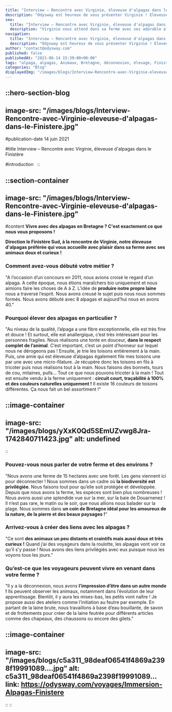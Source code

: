```yaml
---
title: "Interview – Rencontre avec Virginie, éleveuse d'alpagas dans le Finistère"
description: "Odysway est heureux de vous présenter Virginie ! Eleveuse d’alpagas du côté de Quimper dans le Finistère Sud, elle vous attend dans sa ferme avec ses animaux doux et curieux !"
seo:
  title: "Interview – Rencontre avec Virginie, éleveuse d'alpagas dans le Finistère"
  description: "Virginie vous attend dans sa ferme avec ses adorable alpagas, doux et curieux !"
navigation:
  title: "Interview – Rencontre avec Virginie, éleveuse d'alpagas dans le Finistère"
  description: "Odysway est heureux de vous présenter Virginie ! Eleveuse d’alpagas du côté de Quimper dans le Finistère Sud, elle vous attend dans sa ferme avec ses animaux doux et curieux !"
author: "contact@odysway.com"
published: false
publishedAt: "2021-06-14 15:39:00+00:00"
tags: "alpaga, alpagas, Animaux, Bretagne, déconnexion, élevage, Finistère, France, immersion, nature, paysage, slow tourisme"
categories: "Blog"
displayedImg: "/images/blogs/Interview-Rencontre-avec-Virginie-eleveuse-d'alpagas-dans-le-Finistere.jpg"
---
```


::hero-section-blog
---
image-src: "/images/blogs/Interview-Rencontre-avec-Virginie-eleveuse-d'alpagas-dans-le-Finistere.jpg"
---
#publication-date
14 juin 2021

#title
Interview – Rencontre avec Virginie, éleveuse d'alpagas dans le Finistère

#introduction
 
::

::section-container
---
image-src: "/images/blogs/Interview-Rencontre-avec-Virginie-eleveuse-d'alpagas-dans-le-Finistere.jpg"
---
#content
**Vivre avec des alpagas en Bretagne ? C'est exactement ce que nous vous proposons !**

**Direction le Finistère Sud, à la rencontre de Virginie, notre éleveuse d'alpagas préférée qui vous accueille avec plaisir dans sa ferme avec ses animaux doux et curieux !**

### Comment avez-vous débuté votre métier ?

"A l’occasion d’un concours en 2011, nous avions croisé le regard d’un alpaga. A cette époque, nous étions maraîchers bio uniquement et nous aimions faire les choses de A à Z. L’idée de **produire notre propre laine** nous a traversé l’esprit. Nous avons creusé le sujet puis nous nous sommes formés. Nous avons débuté avec 8 alpagas et aujourd’hui nous en avons 40."

### Pourquoi élever des alpagas en particulier ?

"Au niveau de la qualité, l’alpaga a une fibre exceptionnelle, elle est très fine et douce ! Et surtout, elle est anallergique, c’est très intéressant pour les personnes fragiles. Nous réalisons une tonte en douceur, **dans le respect complet de l’animal**. C’est important, c’est un point d’honneur sur lequel nous ne dérogeons pas ! Ensuite, je trie les toisons entièrement à la main. Puis, une amie qui est éleveuse d’alpagas également file mes toisons une par une avec une micro-filature. Je récupère donc les toisons en fils à tricoter puis nous réalisons tout à la main. Nous faisons des bonnets, tours de cou, mitaines, pulls… Tout ce que nous pouvons tricoter à la main ! Tout est ensuite vendu à la ferme uniquement : **circuit court, traçabilité à 100% et des couleurs naturelles uniquement !** Il existe 16 couleurs de toisons différentes. Ça nous fait un bel assortiment !"

::image-container
---
image-src: "/images/blogs/yXxK0Qd5SEmUZvwg8Jra-1742840711423.jpg"
alt: undefined
---
::

### Pouvez-vous nous parler de votre ferme et des environs ?

"Nous avons une ferme de 15 hectares avec une forêt. Les gens viennent ici pour déconnecter ! Nous sommes dans un cadre où **la biodiversité est privilégiée**. Nous faisons tout pour qu’elle soit protégée et développée. Depuis que nous avons la ferme, les espèces sont bien plus nombreuses ! Nous avons aussi une splendide vue sur la mer, sur la baie de Douarnenez ! Il n’est pas rare, le matin ou le soir, que nous allions nous balader sur la plage. Nous sommes dans **un coin de Bretagne idéal pour les amoureux de la nature, de la pierre et des beaux paysages !**"

### Arrivez-vous à créer des liens avec les alpagas ?

"Ce sont **des animaux un peu distants et craintifs mais aussi doux et très curieux !** Quand j’ai des voyageurs dans la roulotte, les alpagas vont voir ce qu’il s'y passe ! Nous avons des liens privilégiés avec eux puisque nous les voyons tous les jours."

### Qu’est-ce que les voyageurs peuvent vivre en venant dans votre ferme ?

"Il y a la déconnexion, nous avons **l’impression d’être dans un autre monde !** Ils peuvent observer les animaux, notamment dans l’évolution de leur apprentissage. Bientôt, il y aura les mises-bas, les petits vont naître ! Je propose aussi des ateliers comme l’initiation au feutre par exemple. En partant de la laine brute, nous travaillons à base d’eau bouillante, de savon et de frottements pour créer de la laine feutrée pour différents articles comme des chapeaux, des chaussons ou encore des gilets."

::image-container
---
image-src: "/images/blogs/c5a311_98deaf06541f4869a2398f19991089....jpg"
alt: c5a311_98deaf06541f4869a2398f19991089...
link: https://odysway.com/voyages/Immersion-Alpagas-Finistere
---
::
::
